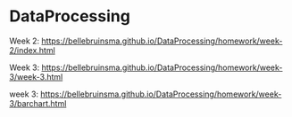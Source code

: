 # DataProcessing

Week 2: https://bellebruinsma.github.io/DataProcessing/homework/week-2/index.html

Week 3: https://bellebruinsma.github.io/DataProcessing/homework/week-3/week-3.html

week 3: https://bellebruinsma.github.io/DataProcessing/homework/week-3/barchart.html
